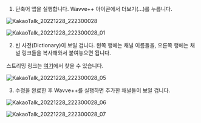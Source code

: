 1. 단축어 앱을 실행합니다. Wavve++ 아이콘에서 더보기(...)를 누릅니다.

![KakaoTalk_20221228_222300028](https://user-images.githubusercontent.com/82555878/209819726-65ebd92f-a99f-419c-a722-75aa8a0990a9.png)

![KakaoTalk_20221228_222300028_01](https://user-images.githubusercontent.com/82555878/209819730-4cb855c7-5d2c-45cc-a180-bb16b6c86e8c.png)

2. 빈 사전(Dictionary)이 보일 겁니다. 왼쪽 행에는 채널 이름들을, 오른쪽 행에는 채널 링크들을 복사해와서 붙여놓으면 됩니다.

스트리밍 링크는 [여기](https://m.blog.naver.com/gjppjh09/222416011602)에서 찾을 수 있습니다.

![KakaoTalk_20221228_222300028_05](https://user-images.githubusercontent.com/82555878/209819418-f1291a9e-0ddc-47f0-98d6-e6fc6a17713e.png)

3. 수정을 완료한 후 Wavve++를 실행하면 추가한 채널들이 보일 겁니다.

![KakaoTalk_20221228_222300028_06](https://user-images.githubusercontent.com/82555878/209819452-92793c08-093f-4559-ab22-c10c87a860e7.png)

![KakaoTalk_20221228_222300028_07](https://user-images.githubusercontent.com/82555878/209819459-9bcf18be-db54-433f-a5f7-0c54cb753c48.png)
